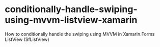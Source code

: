 # conditionally-handle-swiping-using-mvvm-listview-xamarin
How to conditionally handle the swiping using MVVM in Xamarin.Forms ListView (SfListView)
